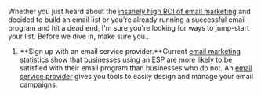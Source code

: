 Whether you just heard about the [insanely high ROI of email
marketing](http://blog.expresspigeon.com/2014/01/06/email-marketing-statistics-2014/)
and decided to build an email list or you're already running a
successful email program and hit a dead end, I'm sure you're looking for
ways to jump-start your list. Before we dive in, make sure you...

1.  **Sign up with an email service provider.**Current [email marketing
    statistics](http://blog.expresspigeon.com/2014/01/06/email-marketing-statistics-2014/)
    show that businesses using an ESP are more likely to be satisfied
    with their email program than businesses who do not. An [email
    service provider](http://expresspigeon.com) gives you tools to
    easily design and manage your email campaigns.
